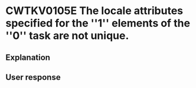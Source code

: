# CWTKV0105E The locale attributes specified for the ''1'' elements of the ''0'' task  are not unique.

## Explanation

## User response